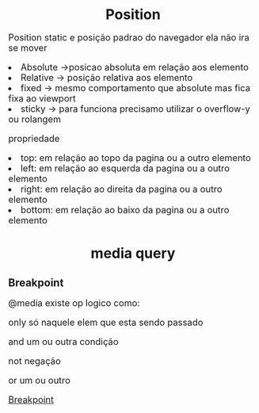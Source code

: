<h1 align="center"> Position </h1>


<div style="font-size:18px">
<p> Position static e posição padrao do navegador ela não ira se mover</p>
<li>Absolute ->posicao absoluta em relação aos elemento </li>
<li>Relative -> posição relativa aos elemento </li>
<li>fixed -> mesmo comportamento que absolute mas fica fixa ao viewport</li>
<li>sticky -> para funciona precisamo utilizar o overflow-y ou rolangem </li>
<p>
  propriedade
</p>
<li>top: em relação ao topo da pagina ou a outro elemento</li>
<li>left: em relação ao esquerda da pagina ou a outro elemento</li>
<li>right: em relação ao direita da pagina ou a outro elemento</li>
<li>bottom: em relação ao baixo da pagina ou a outro elemento</li>
</div>

<h1 align='center'>media query</h1>


<h2>Breakpoint</h2>
<div style="font-size:18px;">
<p>@media existe op logico como:</p>
<p>only só naquele elem que esta sendo passado</p>
<p>and um ou outra condição</p>
<p>not  negação </p>
<p>or  um ou outro</p>
<a href="https://www.browserstack.com/guide/what-are-css-and-media-query-breakpoints?campaignid=&adgroupid=&utm_source=google&utm_medium=cpc&utm_platform=paidads&utm_content=645400465181&utm_campaign=Search-DSA-NB-T2Geo-Exp&utm_campaigncode=Guide-Page+1001773&utm_term=+&gclid=CjwKCAjwzo2mBhAUEiwAf7wjknQQ_fijEwXaz05sbxWcXfkJnSdjOzJkPjKm5McWTKMBPP7sKfQuvRoCRbAQAvD_BwE" > Breakpoint</a>
</div>